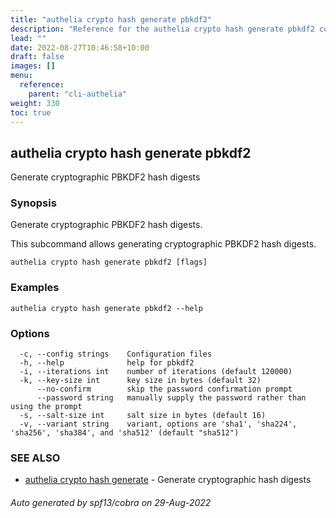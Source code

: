 ```yaml
---
title: "authelia crypto hash generate pbkdf2"
description: "Reference for the authelia crypto hash generate pbkdf2 command."
lead: ""
date: 2022-08-27T10:46:58+10:00
draft: false
images: []
menu:
  reference:
    parent: "cli-authelia"
weight: 330
toc: true
---
```


## authelia crypto hash generate pbkdf2

Generate cryptographic PBKDF2 hash digests

### Synopsis

Generate cryptographic PBKDF2 hash digests.

This subcommand allows generating cryptographic PBKDF2 hash digests.

```
authelia crypto hash generate pbkdf2 [flags]
```

### Examples

```
authelia crypto hash generate pbkdf2 --help
```

### Options

```
  -c, --config strings    Configuration files
  -h, --help              help for pbkdf2
  -i, --iterations int    number of iterations (default 120000)
  -k, --key-size int      key size in bytes (default 32)
      --no-confirm        skip the password confirmation prompt
      --password string   manually supply the password rather than using the prompt
  -s, --salt-size int     salt size in bytes (default 16)
  -v, --variant string    variant, options are 'sha1', 'sha224', 'sha256', 'sha384', and 'sha512' (default "sha512")
```

### SEE ALSO

* [authelia crypto hash generate](authelia_crypto_hash_generate.md)	 - Generate cryptographic hash digests

###### Auto generated by spf13/cobra on 29-Aug-2022
